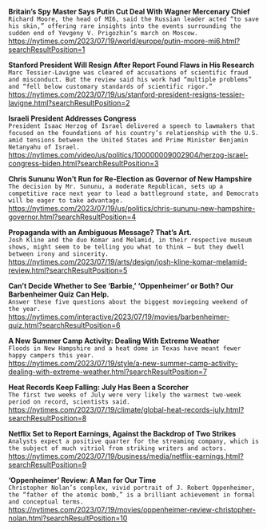 **Britain’s Spy Master Says Putin Cut Deal With Wagner Mercenary Chief**\
`Richard Moore, the head of MI6, said the Russian leader acted “to save his skin,” offering rare insights into the events surrounding the sudden end of Yevgeny V. Prigozhin’s march on Moscow.`\
https://nytimes.com/2023/07/19/world/europe/putin-moore-mi6.html?searchResultPosition=1

**Stanford President Will Resign After Report Found Flaws in His Research**\
`Marc Tessier-Lavigne was cleared of accusations of scientific fraud and misconduct. But the review said his work had “multiple problems” and “fell below customary standards of scientific rigor.”`\
https://nytimes.com/2023/07/19/us/stanford-president-resigns-tessier-lavigne.html?searchResultPosition=2

**Israeli President Addresses Congress**\
`President Isaac Herzog of Israel delivered a speech to lawmakers that focused on the foundations of his country’s relationship with the U.S. amid tensions between the United States and Prime Minister Benjamin Netanyahu of Israel.`\
https://nytimes.com/video/us/politics/100000009002904/herzog-israel-congress-biden.html?searchResultPosition=3

**Chris Sununu Won’t Run for Re-Election as Governor of New Hampshire**\
`The decision by Mr. Sununu, a moderate Republican, sets up a competitive race next year to lead a battleground state, and Democrats will be eager to take advantage.`\
https://nytimes.com/2023/07/19/us/politics/chris-sununu-new-hampshire-governor.html?searchResultPosition=4

**Propaganda with an Ambiguous Message? That’s Art.**\
`Josh Kline and the duo Komar and Melamid, in their respective museum shows, might seem to be telling you what to think — but they dwell between irony and sincerity.`\
https://nytimes.com/2023/07/19/arts/design/josh-kline-komar-melamid-review.html?searchResultPosition=5

**Can’t Decide Whether to See ‘Barbie,’ ‘Oppenheimer’ or Both? Our Barbenheimer Quiz Can Help.**\
`Answer these five questions about the biggest moviegoing weekend of the year.`\
https://nytimes.com/interactive/2023/07/19/movies/barbenheimer-quiz.html?searchResultPosition=6

**A New Summer Camp Activity: Dealing With Extreme Weather**\
`Floods in New Hampshire and a heat dome in Texas have meant fewer happy campers this year.`\
https://nytimes.com/2023/07/19/style/a-new-summer-camp-activity-dealing-with-extreme-weather.html?searchResultPosition=7

**Heat Records Keep Falling: July Has Been a Scorcher**\
`The first two weeks of July were very likely the warmest two-week period on record, scientists said.`\
https://nytimes.com/2023/07/19/climate/global-heat-records-july.html?searchResultPosition=8

**Netflix Set to Report Earnings, Against the Backdrop of Two Strikes**\
`Analysts expect a positive quarter for the streaming company, which is the subject of much vitriol from striking writers and actors.`\
https://nytimes.com/2023/07/19/business/media/netflix-earnings.html?searchResultPosition=9

**‘Oppenheimer’ Review: A Man for Our Time**\
`Christopher Nolan’s complex, vivid portrait of J. Robert Oppenheimer, the “father of the atomic bomb,” is a brilliant achievement in formal and conceptual terms.`\
https://nytimes.com/2023/07/19/movies/oppenheimer-review-christopher-nolan.html?searchResultPosition=10

